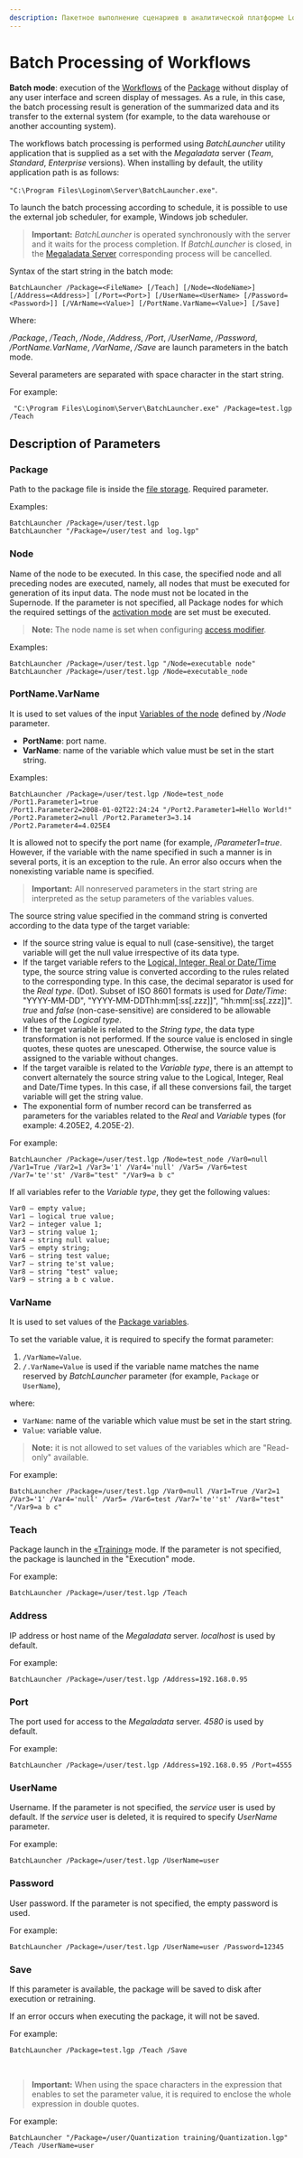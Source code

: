 ```yaml
---
description: Пакетное выполнение сценариев в аналитической платформе Loginom. BatchLauncher. Запуск пакетного выполнения по расписанию. Параметры пакетного выполнения. Примеры.
---
```

# Batch Processing of Workflows

**Batch mode**: execution of the [Workflows](./../interface/workflow.md) of the [Package](./../interface/packages.md) without display of any user interface and screen display of messages. As a rule, in this case, the batch processing result is generation of the summarized data and its transfer to the external system (for example, to the data warehouse or another accounting system).

The workflows batch processing is performed using *BatchLauncher* utility application that is supplied as a set with the *Megaladata* server (*Team*, *Standard*, *Enterprise* versions). When installing by default, the utility application path is as follows:

`"C:\Program Files\Loginom\Server\BatchLauncher.exe"`.

To launch the batch processing according to schedule, it is possible to use the external job scheduler, for example, Windows job scheduler.

> **Important:** *BatchLauncher* is operated synchronously with the server and it waits for the process completion. If *BatchLauncher* is closed, in the [Megaladata Server](https://help.loginom.ru/adminguide/windows/server/) corresponding process will be cancelled.

Syntax of the start string in the batch mode:

```batch
BatchLauncher /Package=<FileName> [/Teach] [/Node=<NodeName>] [/Address=<Address>] [/Port=<Port>] [/UserName=<UserName> [/Password=<Password>]] [/VArName=<Value>] [/PortName.VarName=<Value>] [/Save]
```

Where:

*/Package*, */Teach*, */Node*, */Address*, */Port*, */UserName*, */Password*, */PortName.VarName*,  */VarName*, */Save* are launch parameters in the batch mode.

Several parameters are separated with space character in the start string.

For example:

```batch
 "C:\Program Files\Loginom\Server\BatchLauncher.exe" /Package=test.lgp /Teach
```

## Description of Parameters

### Package

Path to the package file is inside the [file storage](./../location_user_files.md). Required parameter.

Examples:

```batch
BatchLauncher /Package=/user/test.lgp
BatchLauncher "/Package=/user/test and log.lgp"
```

### Node

Name of the node to be executed. In this case, the specified node and all preceding nodes are executed, namely, all nodes that must be executed for generation of its input data. The node must not be located in the Supernode. If the parameter is not specified, all Package nodes for which the required settings of the [activation mode](./node-activation-mode.md) are set must be executed.

> **Note:** The node name is set when configuring [access modifier](./access-modifier.md).

Examples:

```batch
BatchLauncher /Package=/user/test.lgp "/Node=executable node"
BatchLauncher /Package=/user/test.lgp /Node=executable_node
```

### PortName.VarName

It is used to set values of the input [Variables of the node](./../workflow/variables/control-variables.md) defined by */Node* parameter.

* **PortName**: port name.
* **VarName**: name of the variable which value must be set in the start string.

Examples:

```batch
BatchLauncher /Package=/user/test.lgp /Node=test_node /Port1.Parameter1=true
/Port1.Parameter2=2008-01-02T22:24:24 "/Port2.Parameter1=Hello World!" /Port2.Parameter2=null /Port2.Parameter3=3.14 /Port2.Parameter4=4.025E4
```

It is allowed not to specify the port name (for example, */Parameter1=true*. However, if the variable with the name specified in such a manner is in several ports, it is an exception to the rule. An error also occurs when the nonexisting variable name is specified.

> **Important:** All nonreserved parameters in the start string are interpreted as the setup parameters of the variables values.

The source string value specified in the command string is converted according to the data type of the target variable:

* If the source string value is equal to null (case-sensitive), the target variable will get the null value irrespective of its data type.
* If the target variable refers to the [Logical, Integer, Real or Date/Time](./../data/datatype.md) type, the source string value is converted according to the rules related to the corresponding type. In this case, the decimal separator is used for the *Real type*. (Dot). Subset of ISO 8601 formats is used for *Date/Time*: "YYYY-MM-DD", "YYYY-MM-DDThh:mm[:ss[.zzz]]", "hh:mm[:ss[.zzz]]". *true* and *false* (non-case-sensitive) are considered to be allowable values of the *Logical type*.
* If the target variable is related to the *String type*, the data type transformation is not performed. If the source value is enclosed in single quotes, these quotes are unescaped. Otherwise, the source value is assigned to the variable without changes.
* If the target varaible is related to the *Variable type*, there is an attempt to convert alternately the source string value to the Logical, Integer, Real and Date/Time types. In this case, if all these conversions fail, the target variable will get the string value.
* The exponential form of number record can be transferred as parameters for the variables related to the *Real* and *Variable* types (for example: 4.205E2, 4.205E-2).

For example:

```batch
BatchLauncher /Package=/user/test.lgp /Node=test_node /Var0=null /Var1=True /Var2=1 /Var3='1' /Var4='null' /Var5= /Var6=test /Var7='te''st' /Var8="test" "/Var9=a b c"
```

If all variables refer to the *Variable type*, they get the following values:

```batch
Var0 — empty value;
Var1 — logical true value;
Var2 — integer value 1;
Var3 — string value 1;
Var4 — string null value;
Var5 — empty string;
Var6 — string test value;
Var7 — string te'st value;
Var8 — string "test" value;
Var9 — string a b c value.
```

### VarName

It is used to set values of the [Package variables](./../workflow/variables/scenario-variables.md).

To set the variable value, it is required to specify the format parameter:

1. `/VarName=Value`.
2. `/.VarName=Value` is used if the variable name matches the name reserved by *BatchLauncher* parameter (for example, `Package` or `UserName`),

where:
* `VarName`: name of the variable which value must be set in the start string.
* `Value`: variable value.

> **Note:** it is not allowed to set values of the variables which are "Read-only" available.

For example:

```batch
BatchLauncher /Package=/user/test.lgp /Var0=null /Var1=True /Var2=1 /Var3='1' /Var4='null' /Var5= /Var6=test /Var7='te''st' /Var8="test" "/Var9=a b c"
```

### Teach

Package launch in the [«Training»](https://wiki.loginom.ru/articles/training.html) mode. If the parameter is not specified, the package is launched in the "Execution" mode.

For example:

```batch
BatchLauncher /Package=/user/test.lgp /Teach
```

### Address

IP address or host name of the *Megaladata* server. *localhost* is used by default.

For example:

```batch
BatchLauncher /Package=/user/test.lgp /Address=192.168.0.95
```

### Port

The port used for access to the *Megaladata* server. *4580* is used by default.

For example:

```batch
BatchLauncher /Package=/user/test.lgp /Address=192.168.0.95 /Port=4555
```

### UserName

Username. If the parameter is not specified, the *service* user is used by default. If the *service* user is deleted, it is required to specify *UserName* parameter.

For example:

```batch
BatchLauncher /Package=/user/test.lgp /UserName=user
```

### Password

User password. If the parameter is not specified, the empty password is used.

For example:

```batch
BatchLauncher /Package=/user/test.lgp /UserName=user /Password=12345
```

### Save

If this parameter is available, the package will be saved to disk after execution or retraining.

If an error occurs when executing the package, it will not be saved.

For example:

```batch
BatchLauncher /Package=test.lgp /Teach /Save
```

&nbsp;

> **Important:** When using the space characters in the expression that enables to set the parameter value, it is required to enclose the whole expression in double quotes.

For example:

```batch
BatchLauncher "/Package=/user/Quantization training/Quantization.lgp" /Teach /UserName=user
```
